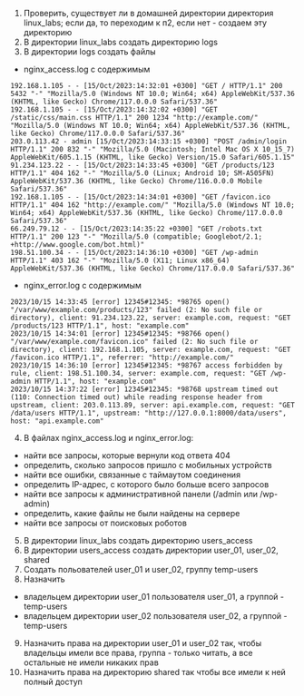 1) Проверить, существует ли в домашней директории директория linux_labs; если да, то переходим к п2, если нет - создаем эту директорию
2) В директории linux_labs создать директорию logs
3) В директории logs создать файлы
- nginx_access.log с содержимым
```
192.168.1.105 - - [15/Oct/2023:14:32:01 +0300] "GET / HTTP/1.1" 200 5432 "-" "Mozilla/5.0 (Windows NT 10.0; Win64; x64) AppleWebKit/537.36 (KHTML, like Gecko) Chrome/117.0.0.0 Safari/537.36"
192.168.1.105 - - [15/Oct/2023:14:32:02 +0300] "GET /static/css/main.css HTTP/1.1" 200 1234 "http://example.com/" "Mozilla/5.0 (Windows NT 10.0; Win64; x64) AppleWebKit/537.36 (KHTML, like Gecko) Chrome/117.0.0.0 Safari/537.36"
203.0.113.42 - admin [15/Oct/2023:14:33:15 +0300] "POST /admin/login HTTP/1.1" 200 832 "-" "Mozilla/5.0 (Macintosh; Intel Mac OS X 10_15_7) AppleWebKit/605.1.15 (KHTML, like Gecko) Version/15.0 Safari/605.1.15"
91.234.123.22 - - [15/Oct/2023:14:33:45 +0300] "GET /products/123 HTTP/1.1" 404 162 "-" "Mozilla/5.0 (Linux; Android 10; SM-A505FN) AppleWebKit/537.36 (KHTML, like Gecko) Chrome/116.0.0.0 Mobile Safari/537.36"
192.168.1.105 - - [15/Oct/2023:14:34:01 +0300] "GET /favicon.ico HTTP/1.1" 404 162 "http://example.com/" "Mozilla/5.0 (Windows NT 10.0; Win64; x64) AppleWebKit/537.36 (KHTML, like Gecko) Chrome/117.0.0.0 Safari/537.36"
66.249.79.12 - - [15/Oct/2023:14:35:22 +0300] "GET /robots.txt HTTP/1.1" 200 123 "-" "Mozilla/5.0 (compatible; Googlebot/2.1; +http://www.google.com/bot.html)"
198.51.100.34 - - [15/Oct/2023:14:36:10 +0300] "GET /wp-admin HTTP/1.1" 403 162 "-" "Mozilla/5.0 (X11; Linux x86_64) AppleWebKit/537.36 (KHTML, like Gecko) Chrome/117.0.0.0 Safari/537.36"
```
- nginx_error.log с содержимым
```
2023/10/15 14:33:45 [error] 12345#12345: *98765 open() "/var/www/example.com/products/123" failed (2: No such file or directory), client: 91.234.123.22, server: example.com, request: "GET /products/123 HTTP/1.1", host: "example.com"
2023/10/15 14:34:01 [error] 12345#12345: *98766 open() "/var/www/example.com/favicon.ico" failed (2: No such file or directory), client: 192.168.1.105, server: example.com, request: "GET /favicon.ico HTTP/1.1", referrer: "http://example.com/"
2023/10/15 14:36:10 [error] 12345#12345: *98767 access forbidden by rule, client: 198.51.100.34, server: example.com, request: "GET /wp-admin HTTP/1.1", host: "example.com"
2023/10/15 14:37:22 [error] 12345#12345: *98768 upstream timed out (110: Connection timed out) while reading response header from upstream, client: 203.0.113.89, server: api.example.com, request: "GET /data/users HTTP/1.1", upstream: "http://127.0.0.1:8000/data/users", host: "api.example.com"
```
4) В файлах nginx_access.log и nginx_error.log:
- найти все запросы, которые вернули код ответа 404
- определить, сколько запросов пришло с мобильных устройств
- найти все ошибки, связанные с таймаутом соединения
- определить IP-адрес, с которого было больше всего запросов
- найти все запросы к административной панели (/admin или /wp-admin)
- определить, какие файлы не были найдены на сервере
- найти все запросы от поисковых роботов
5) В директории linux_labs создать директорию users_access
6) В директории users_access создать директории user_01, user_02, shared
7) Создать польователей user_01 и user_02, группу temp-users
8) Назначить
- владельцем директории user_01 пользователя user_01, а группой - temp-users
- владельцем директории user_02 пользователя user_02, а группой - temp-users
9) Назначить права на директории user_01 и user_02 так, чтобы владельцы имели все права, группа - только читать, а все остальные не имели никаких прав
10) Назначить права на директорию shared так чтобы все имели к ней полный доступ
